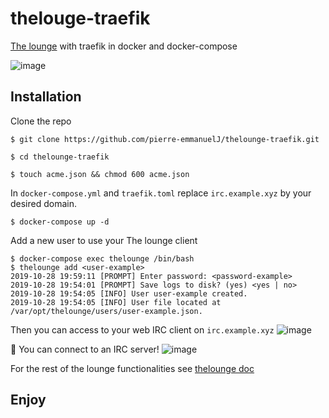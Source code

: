 # thelouge-traefik

[The lounge](https://thelounge.chat/) with traefik in docker and docker-compose

![image](https://thelounge.chat/img/thelounge-screenshot.png)

## Installation

Clone the repo
```Shell
$ git clone https://github.com/pierre-emmanuelJ/thelounge-traefik.git
```
```Shell
$ cd thelounge-traefik
```
```Shell
$ touch acme.json && chmod 600 acme.json
```

In `docker-compose.yml` and `traefik.toml` replace `irc.example.xyz` by your desired domain.

```Shell
$ docker-compose up -d
```

Add a new user to use your The lounge client

```Shell
$ docker-compose exec thelounge /bin/bash
$ thelounge add <user-example>
2019-10-28 19:59:11 [PROMPT] Enter password: <password-example>
2019-10-28 19:54:01 [PROMPT] Save logs to disk? (yes) <yes | no>
2019-10-28 19:54:05 [INFO] User user-example created.
2019-10-28 19:54:05 [INFO] User file located at /var/opt/thelounge/users/user-example.json. 
```

Then you can access to your web IRC client on `irc.example.xyz`
![image](https://i.imgur.com/4J5s4a0.png)

:rocket: You can connect to an IRC server!
![image](https://i.imgur.com/W1GYJOa.png)

For the rest of the lounge functionalities see [thelounge doc](https://thelounge.chat/docs/)



## Enjoy
